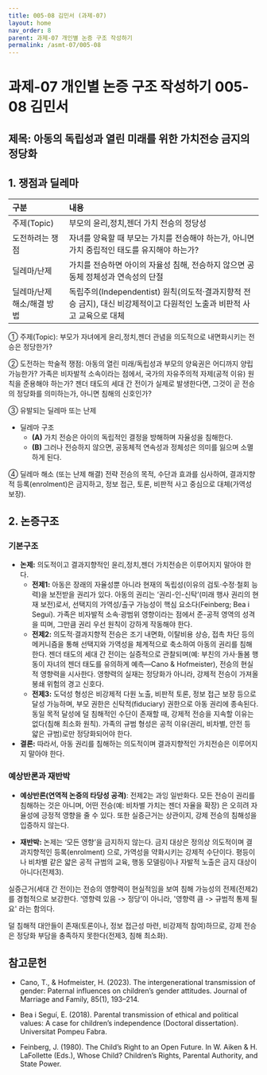 ```yaml
---
title: 005-08 김민서 (과제-07)
layout: home
nav_order: 8
parent: 과제-07 개인별 논증 구조 작성하기
permalink: /asmt-07/005-08
---
```


# 과제-07 개인별 논증 구조 작성하기 005-08 김민서

## 제목: 아동의 독립성과 열린 미래를 위한 가치전승 금지의 정당화

## 1. 쟁점과 딜레마

| 구분 | 내용 |
|:---|:---|
| 주제(Topic) | 부모의 윤리,정치,젠더 가치 전승의 정당성 |
| 도전하려는 쟁점 | 자녀를 양육할 때 부모는 가치를 전승해야 하는가, 아니면 가치 중립적인 태도를 유지해야 하는가? |
| 딜레마/난제 | 가치를 전승하면 아이의 자율성 침해, 전승하지 않으면 공동체 정체성과 연속성의 단절 |
| 딜레마/난제 해소/해결 방법 | 독립주의(Independentist) 원칙(의도적·결과지향적 전승 금지), 대신 비강제적이고 다원적인 노출과 비판적 사고 교육으로 대체 |

① 주제(Topic): 부모가 자녀에게 윤리,정치,젠더 관념을 의도적으로 내면화시키는 전승은 정당한가?

② 도전하는 학술적 쟁점: 아동의 열린 미래/독립성과 부모의 양육권은 어디까지 양립 가능한가?
가족은 비자발적 소속이라는 점에서, 국가의 자유주의적 자제(공적 이유) 원칙을 준용해야 하는가?
젠더 태도의 세대 간 전이가 실제로 발생한다면, 그것이 곧 전승의 정당화를 의미하는가, 아니면 침해의 신호인가?

③ 유발되는 딜레마 또는 난제

- 딜레마 구조
  - **(A)** 가치 전승은 아이의 독립적인 결정을 방해하며 자율성을 침해한다.
  - **(B)** 그러나 전승하지 않으면, 공동체적 연속성과 정체성은 의미를 잃으며 소멸하게 된다.

④ 딜레마 해소 (또는 난제 해결) 전략
전승의 목적, 수단과 효과를 심사하여, 결과지향적 등록(enrolment)은 금지하고, 정보 접근, 토론, 비판적 사고 중심으로 대체(가역성 보장).

## 2. 논증구조

### 기본구조

- **논제:** 의도적이고 결과지향적인 윤리,정치,젠더 가치전승은 이루어지지 말아야 한다.
  - **전제1:** 아동은 장래의 자율성뿐 아니라 현재의 독립성(이유의 검토·수정·철회 능력)을 보전받을 권리가 있다.
  아동의 권리는 ‘권리-인-신탁’(미래 행사 권리의 현재 보전)로서, 선택지의 가역성/출구 가능성이 핵심 요소다(Feinberg; Bea i Seguí).
  가족은 비자발적 소속·광범위 영향이라는 점에서 준-공적 영역의 성격을 띠며, 그만큼 권리 우선 원칙이 강하게 작동해야 한다.
  - **전제2:** 의도적·결과지향적 전승은 조기 내면화, 이탈비용 상승, 접촉 차단 등의 메커니즘을 통해 선택지와 가역성을 체계적으로 축소하여 아동의 권리를 침해한다.
  젠더 태도의 세대 간 전이는 실증적으로 관찰되며(예: 부친의 가사·돌봄 행동이 자녀의 젠더 태도를 유의하게 예측—Cano & Hofmeister), 전승의 현실적 영향력을 시사한다.
  영향력의 실재는 정당화가 아니라, 강제적 전승이 가져올 봉쇄 위험의 경고 신호다.
  - **전제3:** 도덕성 형성은 비강제적 다원 노출, 비판적 토론, 정보 접근 보장 등으로 달성 가능하며, 부모 권한은 신탁적(fiduciary) 권한으로 아동 권리에 종속된다.
  동일 목적 달성에 덜 침해적인 수단이 존재할 때, 강제적 전승을 지속할 이유는 없다(침해 최소화 원칙).
  가족의 규범 형성은 공적 이유(권리, 비차별, 안전 등 얇은 규범)로만 정당화되어야 한다.
- **결론:** 따라서, 아동 권리를 침해하는 의도적이며 결과지향적인 가치전승은 이루어지지 말아야 한다. 

### 예상반론과 재반박

- **예상반론(연역적 논증의 타당성 공격)**: 전제2는 과잉 일반화다. 모든 전승이 권리를 침해하는 것은 아니며, 어떤 전승(예: 비차별 가치는 젠더 자율을 확장) 은 오히려 자율성에 긍정적 영향을 줄 수 있다. 또한 실증근거는 상관이지, 강제 전승의 침해성을 입증하지 않는다.

- **재반박:** 논제는 ‘모든 영향’을 금지하지 않는다. 금지 대상은 정의상 의도적이며 결과지향적인 등록(enrolment) 으로, 가역성을 약화시키는 강제적 수단이다. 평등이나 비차별 같은 얇은 공적 규범의 교육, 행동 모델링이나 자발적 노출은 금지 대상이 아니다(전제3).

실증근거(세대 간 전이)는 전승의 영향력이 현실적임을 보여 침해 가능성의 전제(전제2)를 경험적으로 보강한다. ‘영향력 있음 -> 정당’이 아니라, '영향력 큼 -> 규범적 통제 필요' 라는 함의다.

덜 침해적 대안들이 존재(토론이나, 정보 접근성 마련, 비강제적 참여)하므로, 강제 전승은 정당화 부담을 충족하지 못한다(전제3, 침해 최소화).

## 참고문헌

- Cano, T., & Hofmeister, H. (2023). The intergenerational transmission of gender: Paternal influences on children’s gender attitudes. Journal of Marriage and Family, 85(1), 193–214.

- Bea i Seguí, E. (2018). Parental transmission of ethical and political values: A case for children’s independence (Doctoral dissertation). Universitat Pompeu Fabra.

- Feinberg, J. (1980). The Child’s Right to an Open Future. In W. Aiken & H. LaFollette (Eds.), Whose Child? Children’s Rights, Parental Authority, and State Power.